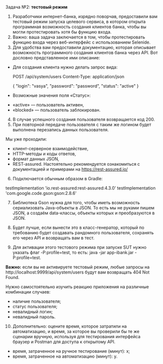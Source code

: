 

Задача №2: **тестовый режим**

1. Разработчики интернет-банка, изрядно поворчав, предоставили вам тестовый режим запуска целевого сервиса, в котором открыта программная возможность создания клиентов банка, чтобы вы могли протестировать хотя бы функцию входа.
2. Важно: ваша задача заключается в том, чтобы протестировать функцию входа через веб-интерфейс с использованием Selenide.
3. Для удобства вам предоставили документацию, которая описывает возможность программного создания клиентов банка через API. Вот дословно представленное ими описание:
- Для создания клиента нужно делать запрос вида:

   POST /api/system/users
   Content-Type: application/json

   {
   "login": "vasya",
   "password": "password",
   "status": "active"
   }

- Возможные значения поля «Статус»:
* «active» — пользователь активен,
* «blocked» — пользователь заблокирован.

4. В случае успешного создания пользователя возвращается код 200.
5. При повторной передаче пользователя с таким же логином будет выполнена перезапись данных пользователя.

Мы уже проходили:

- клиент-серверное взаимодействие,
- HTTP-методы и коды ответов,
- формат данных JSON,
- REST-assured.
Настоятельно рекомендуется ознакомиться с документацией и примерами на https://rest-assured.io/ 

6. Подключается обычным образом в Gradle:

testImplementation 'io.rest-assured:rest-assured:4.3.0'
testImplementation 'com.google.code.gson:gson:2.8.6'

7. Библиотека Gson нужна для того, чтобы иметь возможность сериализовать Java-объекты в JSON.
То есть мы не руками пишем JSON, а создаём data-классы, объекты которых и преобразуются в JSON.

8. Будет лучше, если вынести это в класс-генератор, который по требованию будет создавать рандомного пользователя, сохранять его через API и возвращать вам в тест.

9. Для активации этого тестового режима при запуске SUT нужно указать флаг -P:profile=test, то есть: java -jar app-ibank.jar -P:profile=test.

**Важно:** если вы не активируете тестовый режим, любые запросы на http://localhost:9999/api/system/users будут вам возвращать 404 Not Found.

Нужно самостоятельно изучить реакцию приложения на различные комбинации случаев:

- наличие пользователя;
- статус пользователя;
- невалидный логин;
- невалидный пароль.

10. Дополнительно: оцените время, которое затратили на автоматизацию, и время, за которое вы проверили бы те же сценарии вручную, используя для тестирования интерфейса браузер и Postman для доступа к открытому API.

- время, затраченное на ручное тестирование (минут): x;
- время, затраченное на автоматизацию (минут): y.

